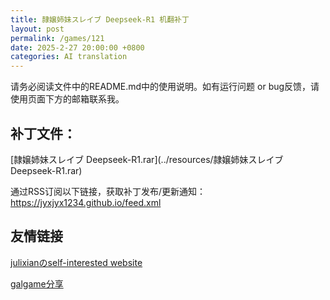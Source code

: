 ```yaml
---
title: 隷嬢姉妹スレイブ Deepseek-R1 机翻补丁
layout: post
permalink: /games/121
date: 2025-2-27 20:00:00 +0800
categories: AI translation
---
```



请务必阅读文件中的README.md中的使用说明。如有运行问题 or bug反馈，请使用页面下方的邮箱联系我。



## 补丁文件：

[隷嬢姉妹スレイブ Deepseek-R1.rar](../resources/隷嬢姉妹スレイブ Deepseek-R1.rar)

 

通过RSS订阅以下链接，获取补丁发布/更新通知：https://jyxjyx1234.github.io/feed.xml

## 友情链接

[julixianのself-interested website](https://julixian-siw.worldsystem.top/) 

[galgame分享](https://t.me/galgpt)